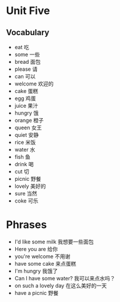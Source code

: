 # Unit Five

## Vocabulary
* eat 吃
* some 一些
* bread 面包
* please 请
* can 可以
* welcome 欢迎的
* cake 蛋糕
* egg 鸡蛋
* juice 果汁
* hungry 饿
* orange 橙子
* queen 女王
* quiet 安静
* rice 米饭
* water 水
* fish 鱼
* drink 喝
* cut 切
* picnic 野餐
* lovely 美好的
* sure 当然
* coke 可乐

# Phrases
* I'd like some milk 我想要一些面包
* Here you are 给你
* you're welcome 不用谢
* have some cake 来点蛋糕
* I'm hungry 我饿了
* Can I have some water? 我可以来点水吗？
* on such a lovely day 在这么美好的一天
* have a picnic 野餐